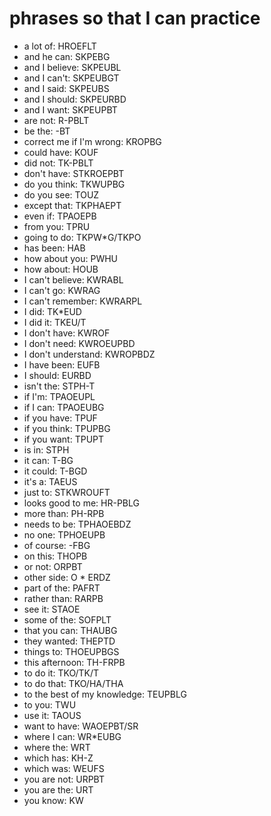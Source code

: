 # phrases so that I can practice

 * a lot of: HROEFLT
 * and he can: SKPEBG
 * and I believe: SKPEUBL
 * and I can't: SKPEUBGT
 * and I said: SKPEUBS
 * and I should: SKPEURBD
 * and I want: SKPEUPBT
 * are not: R-PBLT
 * be the: -BT
 * correct me if I'm wrong: KROPBG
 * could have: KOUF
 * did not: TK-PBLT
 * don't have: STKROEPBT
 * do you think: TKWUPBG
 * do you see: TOUZ
 * except that: TKPHAEPT
 * even if: TPAOEPB
 * from you: TPRU
 * going to do: TKPW*G/TKPO
 * has been: HAB
 * how about you: PWHU
 * how about: HOUB
 * I can't believe: KWRABL
 * I can't go: KWRAG
 * I can't remember: KWRARPL
 * I did: TK*EUD
 * I did it: TKEU/T
 * I don't have: KWROF
 * I don't need: KWROEUPBD
 * I don't understand: KWROPBDZ
 * I have been: EUFB
 * I should: EURBD
 * isn't the: STPH-T
 * if I'm: TPAOEUPL
 * if I can: TPAOEUBG
 * if you have: TPUF
 * if you think: TPUPBG
 * if you want: TPUPT
 * is in: STPH
 * it can: T-BG
 * it could: T-BGD
 * it's a: TAEUS
 * just to: STKWROUFT
 * looks good to me: HR-PBLG
 * more than: PH-RPB
 * needs to be: TPHAOEBDZ
 * no one: TPHOEUPB
 * of course: -FBG
 * on this: THOPB
 * or not: ORPBT
 * other side: O * ERDZ
 * part of the: PAFRT
 * rather than: RARPB
 * see it: STAOE
 * some of the: SOFPLT
 * that you can: THAUBG
 * they wanted: THEPTD
 * things to: THOEUPBGS
 * this afternoon: TH-FRPB
 * to do it: TKO/TK/T
 * to do that: TKO/HA/THA
 * to the best of my knowledge: TEUPBLG
 * to you: TWU
 * use it: TAOUS
 * want to have: WAOEPBT/SR
 * where I can: WR*EUBG
 * where the: WRT
 * which has: KH-Z
 * which was: WEUFS
 * you are not: URPBT
 * you are the: URT
 * you know: KW